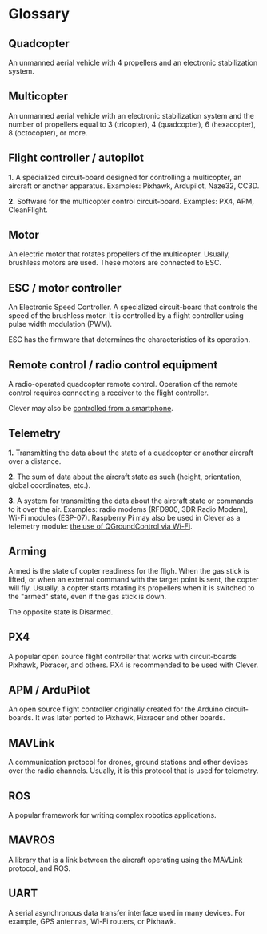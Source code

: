 # Glossary

## Quadcopter

An unmanned aerial vehicle with 4 propellers and an electronic stabilization system.

## Multicopter

An unmanned aerial vehicle with an electronic stabilization system and the number of propellers equal to 3 (tricopter), 4 (quadcopter), 6 (hexacopter), 8 (octocopter), or more.

## Flight controller / autopilot

**1\.** A specialized circuit-board designed for controlling a multicopter, an aircraft or another apparatus. Examples:
Pixhawk, Ardupilot, Naze32, CC3D.

**2\.** Software for the multicopter control circuit-board. Examples: PX4, APM, CleanFlight.

## Motor

An electric motor that rotates propellers of the multicopter. Usually, brushless motors are used. These motors are connected to ESC.

## ESC / motor controller

An Electronic Speed Controller. A specialized circuit-board that controls the speed of the brushless motor. It is controlled by a flight controller using pulse width modulation (PWM).

ESC has the firmware that determines the characteristics of its operation.

## Remote control / radio control equipment

A radio-operated quadcopter remote control. Operation of the remote control requires connecting a receiver to the flight controller.

Clever may also be [controlled from a smartphone](rc.md).

## Telemetry

**1\.** Transmitting the data about the state of a quadcopter or another aircraft over a distance.

**2\.** The sum of data about the aircraft state as such (height, orientation, global coordinates, etc.).

**3\.** A system for transmitting the data about the  aircraft state or commands to it over the air. Examples: radio modems (RFD900, 3DR Radio Modem), Wi-Fi modules (ESP-07). Raspberry Pi may also be used in Clever as a telemetry module: [the use of QGroundControl via Wi-Fi](gcs_bridge.md).

## Arming

Armed is the state of copter readiness for the fligh. When the gas stick is lifted, or when an external command with the target point is sent, the copter will fly. Usually, a copter starts rotating its propellers when it is switched to the "armed" state, even if the gas stick is down.

The opposite state is Disarmed.

## PX4

A popular open source flight controller that works with circuit-boards Pixhawk, Pixracer, and others. PX4 is recommended to be used with Clever.

## APM / ArduPilot

An open source flight controller originally created for the Arduino circuit-boards. It was later ported to Pixhawk, Pixracer and other boards.

## MAVLink

A communication protocol for drones, ground stations and other devices over the radio channels. Usually, it is this protocol that is used for telemetry.

## ROS

A popular framework for writing complex robotics applications.

## MAVROS

A library that is a link between the aircraft operating using the MAVLink protocol, and ROS.

## UART

A serial asynchronous data transfer interface used in many devices. For example, GPS antennas, Wi-Fi routers, or Pixhawk.
